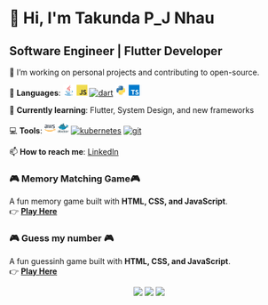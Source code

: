 # 👋 Hi, I'm Takunda P_J Nhau
## Software Engineer | Flutter Developer

🔭 I’m working on personal projects and contributing to open-source.

🚀 **Languages**: 
<a href="https://www.java.com" target="_blank"><img src="https://raw.githubusercontent.com/devicons/devicon/master/icons/java/java-original.svg" alt="java" width="20" height="20"/></a>
<a href="https://developer.mozilla.org/en-US/docs/Web/JavaScript" target="_blank"><img src="https://raw.githubusercontent.com/devicons/devicon/master/icons/javascript/javascript-original.svg" alt="javascript" width="20" height="20"/></a>
<a href="https://dart.dev" target="_blank"><img src="https://www.vectorlogo.zone/logos/dartlang/dartlang-icon.svg" alt="dart" width="20" height="20"/></a>
<a href="https://www.python.org" target="_blank"><img src="https://raw.githubusercontent.com/devicons/devicon/master/icons/python/python-original.svg" alt="python" width="20" height="20"/></a>
<a href="https://www.typescriptlang.org/" target="_blank"><img src="https://raw.githubusercontent.com/devicons/devicon/master/icons/typescript/typescript-original.svg" alt="typescript" width="20" height="20"/></a>

🌱 **Currently learning**: Flutter, System Design, and new frameworks

💻 **Tools**: 
<a href="https://aws.amazon.com" target="_blank"><img src="https://raw.githubusercontent.com/devicons/devicon/master/icons/amazonwebservices/amazonwebservices-original-wordmark.svg" alt="aws" width="20" height="20"/></a>
<a href="https://www.docker.com/" target="_blank"><img src="https://raw.githubusercontent.com/devicons/devicon/master/icons/docker/docker-original-wordmark.svg" alt="docker" width="20" height="20"/></a>
<a href="https://kubernetes.io" target="_blank"><img src="https://www.vectorlogo.zone/logos/kubernetes/kubernetes-icon.svg" alt="kubernetes" width="20" height="20"/></a>
<a href="https://git-scm.com/" target="_blank"><img src="https://www.vectorlogo.zone/logos/git-scm/git-scm-icon.svg" alt="git" width="20" height="20"/></a>

📫 **How to reach me**: [LinkedIn](https://www.linkedin.com/in/takunda-p-j-nhau-196975234/)

### 🎮 Memory Matching Game🎮  
A fun memory game built with **HTML, CSS, and JavaScript**.  
👉 **[Play Here](https://prosper-codes.github.io/-memory-matching-game/)**  
### 🎮 Guess my number 🎮
A fun guessinh game built with **HTML, CSS, and JavaScript**.  
👉 **[Play Here](https://prosper-codes.github.io/-guess_my_number/)**  


<p align="center">
  <img src="https://camo.githubusercontent.com/2366b34bb903c09617990fb5fff4622f3e941349e846ddb7e73df872a9d21233/68747470733a2f2f63646e2e6472696262626c652e636f6d2f75736572732f3733303730332f73637265656e73686f74732f363538313234332f6176656e746f2e676966" width="150"/>
  <img src="https://camo.githubusercontent.com/a615ccee1fede08a3322b260a6c9b09fa7c9d76bb410469650b284ebebcaef57/68747470733a2f2f692e70696e696d672e636f6d2f6f726967696e616c732f65382f66342f35332f65386634353334363961336563393765636433353464663436356437333931332e676966" width="150"/>
  <img src="https://xbsoftware.com/wp-content/uploads/2018/09/700.gif" width="150"/>

</p>
